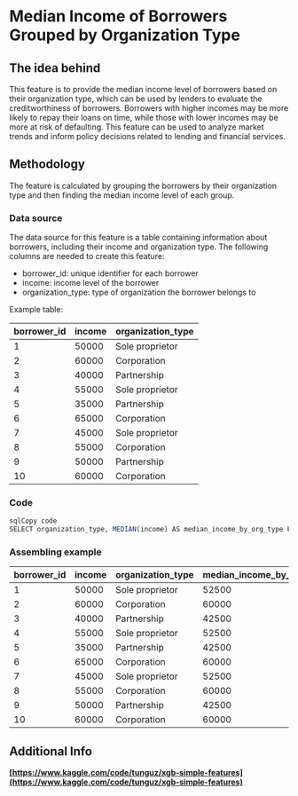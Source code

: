 
# **Median Income of Borrowers Grouped by Organization Type**

## **The idea behind**

This feature is to provide the median income level of borrowers based on their organization type, which can be used by lenders to evaluate the creditworthiness of borrowers. Borrowers with higher incomes may be more likely to repay their loans on time, while those with lower incomes may be more at risk of defaulting. This feature can be used to analyze market trends and inform policy decisions related to lending and financial services. 

## **Methodology**

The feature is calculated by grouping the borrowers by their organization type and then finding the median income level of each group.

### **Data source**

The data source for this feature is a table containing information about borrowers, including their income and organization type. The following columns are needed to create this feature:

- borrower_id: unique identifier for each borrower
- income: income level of the borrower
- organization_type: type of organization the borrower belongs to

Example table:

| borrower_id | income | organization_type |
| --- | --- | --- |
| 1 | 50000 | Sole proprietor |
| 2 | 60000 | Corporation |
| 3 | 40000 | Partnership |
| 4 | 55000 | Sole proprietor |
| 5 | 35000 | Partnership |
| 6 | 65000 | Corporation |
| 7 | 45000 | Sole proprietor |
| 8 | 55000 | Corporation |
| 9 | 50000 | Partnership |
| 10 | 60000 | Corporation |

### **Code**

```sql
sqlCopy code
SELECT organization_type, MEDIAN(income) AS median_income_by_org_type FROM borrower_tableGROUP BY organization_type

```

### **Assembling example**

| borrower_id | income | organization_type | median_income_by_org_type |
| --- | --- | --- | --- |
| 1 | 50000 | Sole proprietor | 52500 |
| 2 | 60000 | Corporation | 60000 |
| 3 | 40000 | Partnership | 42500 |
| 4 | 55000 | Sole proprietor | 52500 |
| 5 | 35000 | Partnership | 42500 |
| 6 | 65000 | Corporation | 60000 |
| 7 | 45000 | Sole proprietor | 52500 |
| 8 | 55000 | Corporation | 60000 |
| 9 | 50000 | Partnership | 42500 |
| 10 | 60000 | Corporation | 60000 |

## **Additional Info**

**[https://www.kaggle.com/code/tunguz/xgb-simple-features](https://www.kaggle.com/code/tunguz/xgb-simple-features)**
